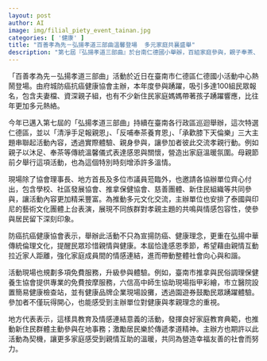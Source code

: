 ```yaml
---
layout: post
author: AI
image: img/filial_piety_event_tainan.jpg
categories: [ '健康' ]
title: "百善孝為先－弘揚孝道三部曲溫馨登場  多元家庭共襄盛舉"
description: "第七屆『弘揚孝道三部曲』於台南仁德國小舉辦，百組家庭參與，親子奉茶、沐足等傳統孝親活動現場溫情洋溢。結合按摩、指甲彩繪、健康檢查等多元服務，新住民家庭及各界共融互動，並邀泰印文化表演，傳遞跨族群孝親理念，強化社區情感與家庭連結，成為母親節前夕一大亮點。"
---
```

「百善孝為先－弘揚孝道三部曲」活動於近日在臺南市仁德區仁德國小活動中心熱鬧登場。由府城防癌抗癌健康協會主辦，本年度參與踴躍，吸引多達100組民眾報名，包含夫妻檔、資深親子組，也有不少新住民家庭媽媽帶著孩子踴躍響應，比往年更加多元熱絡。

今年已邁入第七屆的「弘揚孝道三部曲」持續在臺南各行政區巡迴舉辦，這次特選仁德區，並以「清淨手足報親恩」、「反哺奉茶養育恩」、「承歡膝下天倫樂」三大主題串聯起活動內容，透過實際體驗、親身參與，讓參加者彼此交流孝親行動。例如親子以沐足、奉茶等傳統溫馨儀式表達感恩與關懷，營造出家庭溫暖氛圍。母親節前夕舉行這項活動，也為這個特別時刻增添許多溫情。

現場除了協會理事長、地方首長及多位市議員蒞臨外，也邀請各協辦單位齊心付出，包含學校、社區發展協會、推拿保健協會、慈善團體、新住民組織等共同參與，讓活動內容更加精采豐富。為推動多元文化交流，主辦單位也安排了泰國與印尼的藝術文化團體上台表演，展現不同族群對孝親主題的共鳴與情感包容性，使參與居民留下深刻印象。

防癌抗癌健康協會表示，舉辦此活動不只為宣揚防癌、健康理念，更重在弘揚中華傳統倫理文化，提醒民眾珍惜親情與健康。本屆恰逢感恩季節，希望藉由親情互動拉近家人距離，強化家庭成員間的情感連結，進而帶動整體社會向心與和諧。

活動現場也規劃多項免費服務，升級參與體驗。例如，臺南市推拿與民俗調理保健養生協會提供專業的免費按摩服務，六信高中師生協助現場指甲彩繪，市立醫院設置簡易健康檢查站，並有健康品牌企業現場設攤，透過園遊券鼓勵民眾踴躍體驗。參加者不僅玩得開心，也能感受到主辦單位對健康與孝親理念的重視。

地方代表表示，這樣具教育及情感連結意義的活動，發揮良好家庭教育典範，也推動新住民群體主動參與在地事務；激勵居民樂於傳遞孝道精神。主辦方也期許以此活動為契機，讓更多家庭感受到親情互助的溫暖，共同為營造幸福友善的社會而努力。
